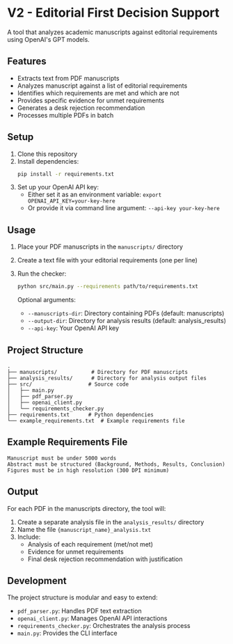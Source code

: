 # V2 - Editorial First Decision Support

A tool that analyzes academic manuscripts against editorial requirements using OpenAI's GPT models.

## Features

- Extracts text from PDF manuscripts
- Analyzes manuscript against a list of editorial requirements
- Identifies which requirements are met and which are not
- Provides specific evidence for unmet requirements
- Generates a desk rejection recommendation
- Processes multiple PDFs in batch

## Setup

1. Clone this repository
2. Install dependencies:
   ```bash
   pip install -r requirements.txt
   ```
3. Set up your OpenAI API key:
   - Either set it as an environment variable: `export OPENAI_API_KEY=your-key-here`
   - Or provide it via command line argument: `--api-key your-key-here`

## Usage

1. Place your PDF manuscripts in the `manuscripts/` directory
2. Create a text file with your editorial requirements (one per line)
3. Run the checker:
   ```bash
   python src/main.py --requirements path/to/requirements.txt
   ```

   Optional arguments:
   - `--manuscripts-dir`: Directory containing PDFs (default: manuscripts)
   - `--output-dir`: Directory for analysis results (default: analysis_results)
   - `--api-key`: Your OpenAI API key

## Project Structure

```
.
├── manuscripts/           # Directory for PDF manuscripts
├── analysis_results/      # Directory for analysis output files
├── src/                  # Source code
│   ├── main.py
│   ├── pdf_parser.py
│   ├── openai_client.py
│   └── requirements_checker.py
├── requirements.txt      # Python dependencies
└── example_requirements.txt  # Example requirements file
```

## Example Requirements File

```
Manuscript must be under 5000 words
Abstract must be structured (Background, Methods, Results, Conclusion)
Figures must be in high resolution (300 DPI minimum)
```

## Output

For each PDF in the manuscripts directory, the tool will:
1. Create a separate analysis file in the `analysis_results/` directory
2. Name the file `{manuscript_name}_analysis.txt`
3. Include:
   - Analysis of each requirement (met/not met)
   - Evidence for unmet requirements
   - Final desk rejection recommendation with justification

## Development

The project structure is modular and easy to extend:
- `pdf_parser.py`: Handles PDF text extraction
- `openai_client.py`: Manages OpenAI API interactions
- `requirements_checker.py`: Orchestrates the analysis process
- `main.py`: Provides the CLI interface 
